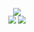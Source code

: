 <div  align="center">
  <a href="https://www.linkedin.com/in/nicolas-oliveira-mariano-81667992/"><img src="https://raw.githubusercontent.com/nicolas-oliveira/images/master/gists/simplescreenrecorder-2020-07-20_11.36.00%20(1).gif" width:"400px"></img></a><br>
</div>

<div align="center">
<a href="mailto:nicolas.oliveira.ug@gmail.com"><img src="https://img.shields.io/badge/-nicolas.oliveira.ug@gmail.com-c14438?style=flat-square&logo=Gmail&logoColor=white&link=mailto:nicolas.oliveira.ug@gmail.com" ></img></a>
<a href="https://www.linkedin.com/in/nicolas-oliveira-mariano-81667992"><img src="https://img.shields.io/badge/-NicolasOliveira-blue?style=flat-square&logo=Linkedin&logoColor=white&link=https://www.linkedin.com/in/nicolas-oliveira-mariano-81667992" ></img></a>
</div>
